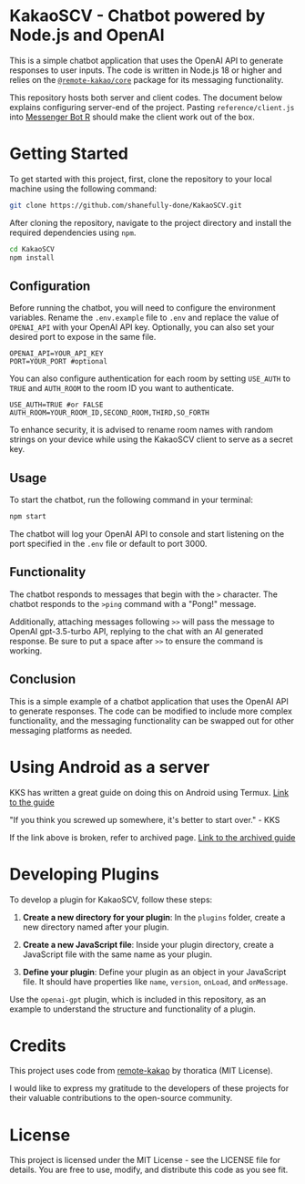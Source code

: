 # KakaoSCV - Chatbot powered by Node.js and OpenAI

This is a simple chatbot application that uses the OpenAI API to generate responses to user inputs. The code is written in Node.js 18 or higher and relies on the [`@remote-kakao/core`](https://github.com/remote-kakao/core) package for its messaging functionality.

This repository hosts both server and client codes. The document below explains configuring server-end of the project. Pasting `reference/client.js` into [Messenger Bot R](https://play.google.com/store/apps/details?id=com.xfl.msgbot&hl=ko&gl=US) should make the client work out of the box.

# Getting Started

To get started with this project, first, clone the repository to your local machine using the following command:

```bash
git clone https://github.com/shanefully-done/KakaoSCV.git
```

After cloning the repository, navigate to the project directory and install the required dependencies using `npm`.

```bash
cd KakaoSCV
npm install
```

## Configuration

Before running the chatbot, you will need to configure the environment variables. Rename the `.env.example` file to `.env` and replace the value of `OPENAI_API` with your OpenAI API key. Optionally, you can also set your desired port to expose in the same file.

```
OPENAI_API=YOUR_API_KEY
PORT=YOUR_PORT #optional
```

You can also configure authentication for each room by setting `USE_AUTH` to `TRUE` and `AUTH_ROOM` to the room ID you want to authenticate.

```
USE_AUTH=TRUE #or FALSE
AUTH_ROOM=YOUR_ROOM_ID,SECOND_ROOM,THIRD,SO_FORTH
```

To enhance security, it is advised to rename room names with random strings on your device while using the KakaoSCV client to serve as a secret key.

## Usage

To start the chatbot, run the following command in your terminal:

```bash
npm start
```

The chatbot will log your OpenAI API to console and start listening on the port specified in the `.env` file or default to port 3000.

## Functionality

The chatbot responds to messages that begin with the `>` character. The chatbot responds to the `>ping` command with a "Pong!" message.

Additionally, attaching messages following `>>` will pass the message to OpenAI gpt-3.5-turbo API, replying to the chat with an AI generated response. Be sure to put a space after `>>` to ensure the command is working.

## Conclusion

This is a simple example of a chatbot application that uses the OpenAI API to generate responses. The code can be modified to include more complex functionality, and the messaging functionality can be swapped out for other messaging platforms as needed.

# Using Android as a server

KKS has written a great guide on doing this on Android using Termux. [Link to the guide](https://iris-kilometer-f84.notion.site/readme-43ed9bb956ae44e4824105087c83a1f5)

"If you think you screwed up somewhere, it's better to start over." - KKS

If the link above is broken, refer to archived page. [Link to the archived guide](https://web.archive.org/web/20240319035753/https://iris-kilometer-f84.notion.site/readme-43ed9bb956ae44e4824105087c83a1f5)

# Developing Plugins

To develop a plugin for KakaoSCV, follow these steps:

1. **Create a new directory for your plugin**: In the `plugins` folder, create a new directory named after your plugin.

2. **Create a new JavaScript file**: Inside your plugin directory, create a JavaScript file with the same name as your plugin.

3. **Define your plugin**: Define your plugin as an object in your JavaScript file. It should have properties like `name`, `version`, `onLoad`, and `onMessage`.

Use the `openai-gpt` plugin, which is included in this repository, as an example to understand the structure and functionality of a plugin.

# Credits

This project uses code from [remote-kakao](https://github.com/remote-kakao) by thoratica (MIT License).

I would like to express my gratitude to the developers of these projects for their valuable contributions to the open-source community.

# License

This project is licensed under the MIT License - see the LICENSE file for details. You are free to use, modify, and distribute this code as you see fit.
